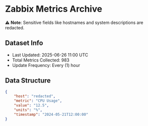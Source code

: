 # Zabbix Metrics Archive

⚠️ **Note**: Sensitive fields like hostnames and system descriptions are redacted.

## Dataset Info
- Last Updated: 2025-06-26 11:00 UTC
- Total Metrics Collected: 983
- Update Frequency: Every (1) hour

## Data Structure
```json
{
    "host": "redacted",
    "metric": "CPU Usage",
    "value": "12.5",
    "units": "%",
    "timestamp": "2024-05-21T12:00:00"
}
```
